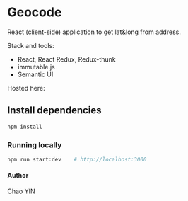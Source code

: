 # Geocode

React (client-side) application to get lat&long from address.

Stack and tools: 

-  React, React Redux, Redux-thunk
-  immutable.js
-  Semantic UI

Hosted here: []()

## Install dependencies

```bash
npm install
```

### Running locally

```bash
npm run start:dev    # http://localhost:3000
```

#### Author
Chao YIN
